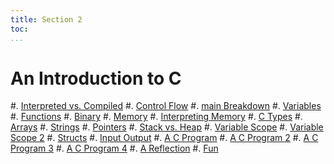```yaml
---
title: Section 2
toc:
...
```


# An Introduction to C

#. [Interpreted vs. Compiled](1-interpreted-compiled.html)
#. [Control Flow](2-control-flow.html)
#. [main Breakdown](3-main-breakdown.html)
#. [Variables](4-variables.html)
#. [Functions](5-functions.html)
#. [Binary](6-binary.html)
#. [Memory](7-memory.html)
#. [Interpreting Memory](8-interpreting-memory.html)
#. [C Types](9-c-types.html)
#. [Arrays](10-arrays.html)
#. [Strings](11-strings.html)
#. [Pointers](12-pointers.html)
#. [Stack vs. Heap](13-stack-vs-heap.html)
#. [Variable Scope](14-scope.html)
#. [Variable Scope 2](15-scope2.html)
#. [Structs](16-structs.html)
#. [Input Output](17-io.html)
#. [A C Program](18-c-program.html)
#. [A C Program 2](19-c-program2.html)
#. [A C Program 3](20-c-program3.html)
#. [A C Program 4](21-c-program4.html)
#. [A Reflection](reflection.html)
#. [Fun](Fun/index.html)
